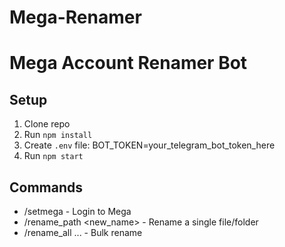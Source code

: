 # Mega-Renamer

# Mega Account Renamer Bot

## Setup
1. Clone repo
2. Run `npm install`
3. Create `.env` file:
   BOT_TOKEN=your_telegram_bot_token_here
4. Run `npm start`

## Commands
- /setmega <email> <password> - Login to Mega
- /rename_path <path> <new_name> - Rename a single file/folder
- /rename_all ... - Bulk rename
